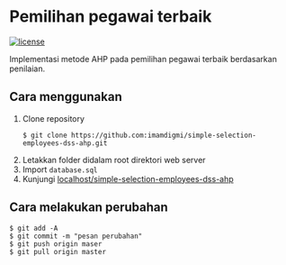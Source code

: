 # Pemilihan pegawai terbaik
[![license](https://img.shields.io/github/license/mashape/apistatus.svg)](https://github.com/imamdigmi/simple-selection-employees-dss-ahp/blob/master/LICENSE)

Implementasi metode AHP pada pemilihan pegawai terbaik berdasarkan penilaian.

## Cara menggunakan
1. Clone repository
    ```
    $ git clone https://github.com:imamdigmi/simple-selection-employees-dss-ahp.git
    ```
2. Letakkan folder didalam root direktori web server
3. Import `database.sql`
4. Kunjungi [localhost/simple-selection-employees-dss-ahp](http://localhost/simple-selection-employees-dss-ahp)

## Cara melakukan perubahan
```
$ git add -A
$ git commit -m "pesan perubahan"
$ git push origin maser
$ git pull origin master
```